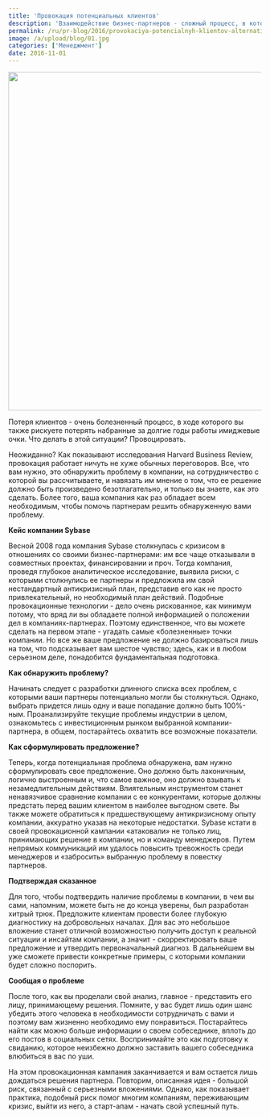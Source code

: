```yaml
---
title: 'Провокация потенциальных клиентов'
description: 'Взаимодействие бизнес-партнеров - сложный процесс, в котором никто не заинтересован в дополнительных рисках. Поэтому если ваша компания столкнулась с проблемами, не удивляйтесь, если партнеры вспомнят знаменитую поговорку: спасение утопающих - дело рук самих утопающих.'
permalink: /ru/pr-blog/2016/provokaciya-potencialnyh-klientov-alternativa-klassicheskim
image: /a/upload/blog/01.jpg
categories: ['Менеджмент']
date: 2016-11-01
---
```

<img src="{{ site.assets }}/upload/blog/01.jpg" width="1006" height="672" alt="">
<p>Потеря клиентов - очень болезненный процесс, в ходе которого вы также рискуете потерять набранные за долгие годы работы имиджевые очки. Что делать в этой ситуации? Провоцировать.</p>
<p>Неожиданно? Как показывают исследования Harvard Business Review, провокация работает ничуть не хуже обычных переговоров. Все, что вам нужно, это обнаружить проблему в компании, на сотрудничество с которой вы рассчитываете, и навязать им мнение о том, что ее решение должно быть произведено безотлагательно, и только вы знаете, как это сделать. Более того, ваша компания как раз обладает всем необходимым, чтобы помочь партнерам решить обнаруженную вами проблему.</p>
<p><b>Кейс компании Sybase</b></p>
<p>Весной 2008 года компания Sybase столкнулась с кризисом в отношениях со своими бизнес-партнерами: им все чаще отказывали в совместных проектах, финансировании и проч. Тогда компания, проведя глубокое аналитическое исследование, выявила риски, с которыми столкнулись ее партнеры и предложила им свой нестандартный антикризисный план, представив его как не просто привлекательный, но необходимый план действий. Подобные провокационные технологии - дело очень рискованное, как минимум потому, что вряд ли вы обладаете полной информацией о положении дел в компаниях-партнерах. Поэтому единственное, что вы можете сделать на первом этапе - угадать самые «болезненные» точки компании. Но все же ваше предложение не должно базироваться лишь на том, что подсказывает вам шестое чувство; здесь, как и в любом серьезном деле, понадобится фундаментальная подготовка.</p>
<p><b>Как обнаружить проблему?</b></p>
<p>Начинать следует с разработки длинного списка всех проблем, с которыми ваши партнеры потенциально могли бы столкнуться. Однако, выбрать придется лишь одну и ваше попадание должно быть 100%-ным. Проанализируйте текущие проблемы индустрии в целом, ознакомьтесь с инвестиционным рынком выбранной компании-партнера, в общем, постарайтесь охватить все возможные показатели.</p>
<p><b>Как сформулировать предложение?</b></p>
<p>Теперь, когда потенциальная проблема обнаружена, вам нужно сформулировать свое предложение. Оно должно быть лаконичным, логично выстроенным и, что самое важное, оно должно взывать к незамедлительным действиям. Влиятельным инструментом станет ненавязчивое сравнение компании с ее конкурентами, которые должны предстать перед вашим клиентом в наиболее выгодном свете. Вы также можете обратиться к предшествующему антикризисному опыту компании, аккуратно указав на некоторые недостатки. Sybase кстати в своей провокационной кампании «атаковали» не только лиц, принимающих решение в компании, но и команду менеджеров. Путем непрямых коммуникаций им удалось повысить тревожность среди менеджеров и «забросить» выбранную проблему в повестку партнеров.</p>
<p><b>Подтверждая сказанное</b></p>
<p>Для того, чтобы подтвердить наличие проблемы в компании, в чем вы сами, напомним, можете быть не до конца уверены, был разработан хитрый трюк. Предложите клиентам провести более глубокую диагностику на добровольных началах. Для вас это небольшое вложение станет отличной возможностью получить доступ к реальной ситуации и инсайтам компании, а значит - скорректировать ваше предложение и утвердить первоначальный диагноз. В дальнейшем вы уже сможете привести конкретные примеры, с которыми компании будет сложно поспорить.</p>
<p><b>Сообщая о проблеме</b></p>
<p>После того, как вы проделали свой анализ, главное - представить его лицу, принимающему решения. Помните, у вас будет лишь один шанс убедить этого человека в необходимости сотрудничать с вами и поэтому вам жизненно необходимо ему понравиться. Постарайтесь найти как можно больше информации о своем собеседнике, вплоть до его постов в социальных сетях. Воспринимайте это как подготовку к свиданию, которое неизбежно должно заставить вашего собеседника влюбиться в вас по уши.</p>
<p>На этом провокационная кампания заканчивается и вам остается лишь дождаться решения партнера. Повторим, описанная идея - большой риск, связанный с серьезными вложениями. Однако, как показывает практика, подобный риск помог многим компаниям, переживающим кризис, выйти из него, а старт-апам - начать свой успешный путь.</p>
